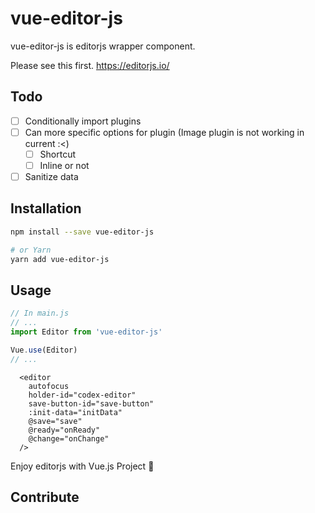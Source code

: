 # vue-editor-js

vue-editor-js is editorjs wrapper component.

Please see this first. https://editorjs.io/

## Todo

- [ ] Conditionally import plugins
- [ ] Can more specific options for plugin (Image plugin is not working in current :<)
  - [ ] Shortcut
  - [ ] Inline or not
- [ ] Sanitize data

## Installation

```bash
npm install --save vue-editor-js

# or Yarn
yarn add vue-editor-js
```

## Usage

```js
// In main.js
// ...
import Editor from 'vue-editor-js'

Vue.use(Editor)
// ...
```

```Vue
  <editor
    autofocus
    holder-id="codex-editor"
    save-button-id="save-button"
    :init-data="initData"
    @save="save"
    @ready="onReady"
    @change="onChange"
  />
```

Enjoy editorjs with Vue.js Project :tada:

## Contribute


